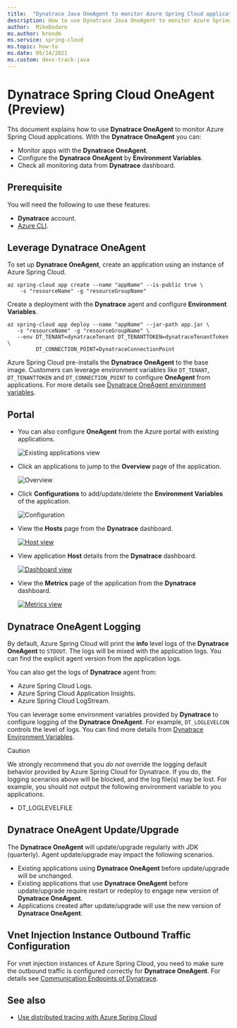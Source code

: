 ```yaml
---
title:  "Dynatrace Java OneAgent to monitor Azure Spring Cloud applications"
description: How to use Dynatrace Java OneAgent to monitor Azure Spring Cloud applications
author:  MikeDodaro
ms.author: brendm
ms.service: spring-cloud
ms.topic: how-to
ms.date: 05/14/2021
ms.custom: devx-track-java
---
```


# Dynatrace Spring Cloud OneAgent (Preview)

Ths document explains how to use **Dynatrace OneAgent** to monitor Azure Spring Cloud applications.  With the **Dynatrace OneAgent** you can:

* Monitor apps with the **Dynatrace OneAgent**.
* Configure the **Dynatrace OneAgent** by **Environment Variables**.
* Check all monitoring data from **Dynatrace** dashboard.

## Prerequisite
You will need the following to use these features:
* **Dynatrace** account.
* [Azure CLI](https://docs.microsoft.com/cli/azure/install-azure-cli).

## Leverage Dynatrace OneAgent
To set up **Dynatrace OneAgent**, create an application using an instance of Azure Spring Cloud. 

  ```shell
  az spring-cloud app create --name "appName" --is-public true \
      -s "resourceName" -g "resourceGroupName"
  ```

Create a deployment with the **Dynatrace** agent and configure **Environment Variables**.

  ```shell
  az spring-cloud app deploy --name "appName" --jar-path app.jar \
     -s "resourceName" -g "resourceGroupName" \
     --env DT_TENANT=dynatraceTenant DT_TENANTTOKEN=dynatraceTenantToken \
           DT_CONNECTION_POINT=DynatraceConnectionPoint
  ```

  Azure Spring Cloud pre-installs the **Dynatrace OneAgent** to the base image. Customers can leverage environment variables like `DT_TENANT`, `DT_TENANTTOKEN` and `DT_CONNECTION_POINT` to configure **OneAgent** from applications.  For more details see [Dynatrace OneAgent environment variables](https://www.dynatrace.com/support/help/technology-support/cloud-platforms/kubernetes/other-deployments-and-configurations/deploy-oneagent-on-kubernetes-for-application-only-monitoring/#expand-container-build-time-injection-3578).


## Portal

* You can also configure **OneAgent** from the Azure portal with existing applications.

  ![Existing applications view](media/dynatrace-oneagent/existing-applications.png)

* Click an applications to jump to the **Overview** page of the application.

  ![Overview](media/dynatrace-oneagent/overview-application.png)

* Click **Configurations** to add/update/delete the **Environment Variables** of the application.

  ![Configuration](media/dynatrace-oneagent/configuration-application.png)

* View the **Hosts** page from the **Dynatrace** dashboard.

  [ ![Host view](media/dynatrace-oneagent/hosts.png)](media/dynatrace-oneagent/hosts.png)

* View application **Host** details from the **Dynatrace** dashboard.

  [ ![Dashboard view](media/dynatrace-oneagent/dashboard.png)](media/dynatrace-oneagent/dashboard.png)

* View the **Metrics** page of the application from the **Dynatrace** dashboard.

  [ ![Metrics view](media/dynatrace-oneagent/metrics.png)](media/dynatrace-oneagent/metrics.png)

## Dynatrace OneAgent Logging

By default, Azure Spring Cloud will print the **info** level logs of the **Dynatrace OneAgent** to `STDOUT`. The logs will be mixed with the application logs. You can find the explicit agent version from the application logs.

You can also get the logs of **Dynatrace** agent from:

* Azure Spring Cloud Logs.
* Azure Spring Cloud Application Insights.
* Azure Spring Cloud LogStream.

You can leverage some environment variables provided by **Dynatrace** to configure logging of the **Dynatrace OneAgent**. For example, `DT_LOGLEVELCON` controls the level of logs. You can find more details from [Dynatrace Environment Variables](https://docs.newrelic.com/docs/agents/java-agent/configuration/java-agent-configuration-config-file/#Environment_Variables).

> [!CAUTION]
>
> We strongly recommend that you _do not_ override the logging default behavior provided by Azure Spring Cloud for Dynatrace. If you do, the logging scenarios above will be blocked, and the log file(s) may be lost. For example, you should not output the following environment variable to you applications.
>
> * DT_LOGLEVELFILE

## Dynatrace OneAgent Update/Upgrade

The **Dynatrace OneAgent** will update/upgrade regularly with JDK (quarterly). Agent update/upgrade may impact the following scenarios.

* Existing applications using **Dynatrace OneAgent** before update/upgrade will be unchanged.
* Existing applications that use **Dynatrace OneAgent** before update/upgrade require restart or redeploy to engage new version of **Dynatrace OneAgent**.
* Applications created after update/upgrade will use the new version of **Dynatrace OneAgent**.

## Vnet Injection Instance Outbound Traffic Configuration

For vnet injection instances of Azure Spring Cloud, you need to make sure the outbound traffic is configured correctly for **Dynatrace OneAgent**. For details see [Communication Endpoints of Dynatrace](https://www.dynatrace.com/support/help/dynatrace-api/environment-api/deployment/oneagent/get-connectivity-info/?response-parameters%3C-%3Ejson-model=json-model).

## See also
* [Use distributed tracing with Azure Spring Cloud](how-to-distributed-tracing.md)